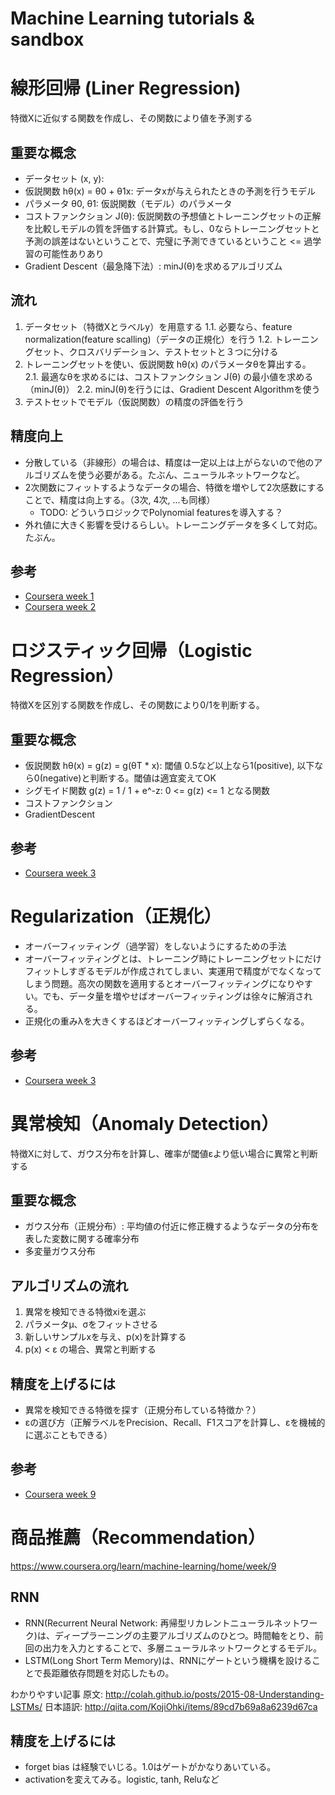 # Machine Learning tutorials & sandbox

# 線形回帰 (Liner Regression)

特徴Xに近似する関数を作成し、その関数により値を予測する

## 重要な概念

* データセット (x, y):
* 仮説関数 hθ(x) = θ0 + θ1x: データxが与えられたときの予測を行うモデル
* パラメータ θ0, θ1: 仮説関数（モデル）のパラメータ
* コストファンクション J(θ): 仮説関数の予想値とトレーニングセットの正解を比較しモデルの質を評価する計算式。もし、0ならトレーニングセットと予測の誤差はないということで、完璧に予測できているということ <= 過学習の可能性ありあり
* Gradient Descent（最急降下法）: minJ(θ)を求めるアルゴリズム

## 流れ

1. データセット（特徴Xとラベルy）を用意する
1.1. 必要なら、feature normalization(feature scalling)（データの正規化）を行う
1.2. トレーニングセット、クロスバリデーション、テストセットと３つに分ける
2. トレーニングセットを使い、仮説関数 hθ(x) のパラメータθを算出する。
2.1. 最適なθを求めるには、コストファンクション J(θ) の最小値を求める（minJ(θ)）
2.2. minJ(θ)を行うには、Gradient Descent Algorithmを使う
3. テストセットでモデル（仮説関数）の精度の評価を行う

## 精度向上

* 分散している（非線形）の場合は、精度は一定以上は上がらないので他のアルゴリズムを使う必要がある。たぶん、ニューラルネットワークなど。
* 2次関数にフィットするようなデータの場合、特徴を増やして2次感数にすることで、精度は向上する。（3次, 4次, ...も同様）
  * TODO: どういうロジックでPolynomial featuresを導入する？
* 外れ値に大きく影響を受けるらしい。トレーニングデータを多くして対応。たぶん。

## 参考

* [Coursera week 1](https://www.coursera.org/learn/machine-learning/home/week/1)
* [Coursera week 2](https://www.coursera.org/learn/machine-learning/home/week/2)


# ロジスティック回帰（Logistic Regression）

特徴Xを区別する関数を作成し、その関数により0/1を判断する。

## 重要な概念

* 仮説関数 hθ(x) = g(z) = g(θT * x): 閾値 0.5など以上なら1(positive), 以下なら0(negative)と判断する。閾値は適宜変えてOK
* シグモイド関数 g(z) = 1 / 1 + e^-z: 0 <= g(z) <= 1 となる関数
* コストファンクション
* GradientDescent

## 参考

* [Coursera week 3](https://www.coursera.org/learn/machine-learning/home/week/3)

# Regularization（正規化）

* オーバーフィッティング（過学習）をしないようにするための手法
* オーバーフィッティングとは、トレーニング時にトレーニングセットにだけフィットしすぎるモデルが作成されてしまい、実運用で精度がでなくなってしまう問題。高次の関数を適用するとオーバーフィッティングになりやすい。でも、データ量を増やせばオーバーフィッティングは徐々に解消される。
* 正規化の重みλを大きくするほどオーバーフィッティングしずらくなる。

## 参考

* [Coursera week 3](https://www.coursera.org/learn/machine-learning/home/week/3)

# 異常検知（Anomaly Detection）

特徴Xに対して、ガウス分布を計算し、確率が閾値εより低い場合に異常と判断する

## 重要な概念

* ガウス分布（正規分布）: 平均値の付近に修正機するようなデータの分布を表した変数に関する確率分布
* 多変量ガウス分布

## アルゴリズムの流れ

1. 異常を検知できる特徴xiを選ぶ
2. パラメータμ、σをフィットさせる
3. 新しいサンプルxを与え、p(x)を計算する
4. p(x) < ε の場合、異常と判断する

## 精度を上げるには

* 異常を検知できる特徴を探す（正規分布している特徴か？）
* εの選び方（正解ラベルをPrecision、Recall、F1スコアを計算し、εを機械的に選ぶこともできる）

## 参考

* [Coursera week 9](https://www.coursera.org/learn/machine-learning/home/week/9)

# 商品推薦（Recommendation）

https://www.coursera.org/learn/machine-learning/home/week/9


## RNN

* RNN(Recurrent Neural Network: 再帰型リカレントニューラルネットワーク)は、ディープラーニングの主要アルゴリズムのひとつ。時間軸をとり、前回の出力を入力とすることで、多層ニューラルネットワークとするモデル。
* LSTM(Long Short Term Memory)は、RNNにゲートという機構を設けることで長距離依存問題を対応したもの。

わかりやすい記事
原文: http://colah.github.io/posts/2015-08-Understanding-LSTMs/
日本語訳: http://qiita.com/KojiOhki/items/89cd7b69a8a6239d67ca

## 精度を上げるには

* forget bias は経験でいじる。1.0はゲートがかなりあいている。
* activationを変えてみる。logistic, tanh, Reluなど
